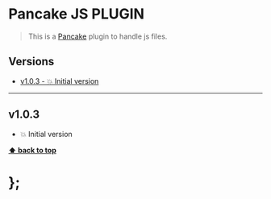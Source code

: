 Pancake JS PLUGIN
=================

> This is a [Pancake](https://github.com/govau/pancake) plugin to handle js files.


## Versions

* [v1.0.3 - 💥 Initial version](v103)


----------------------------------------------------------------------------------------------------------------------------------------------------------------


## v1.0.3

- 💥 Initial version


**[⬆ back to top](#contents)**


# };
